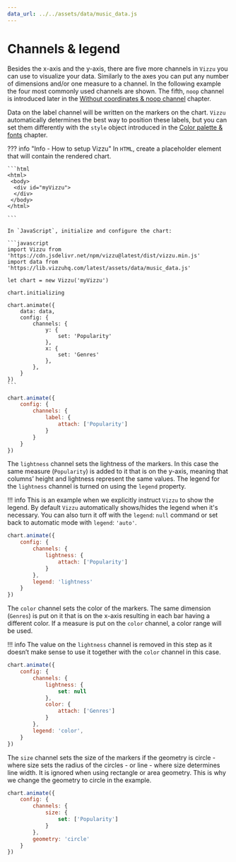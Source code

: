 ```yaml
---
data_url: ../../assets/data/music_data.js
---
```


# Channels & legend

Besides the x-axis and the y-axis, there are five more channels in `Vizzu` you
can use to visualize your data. Similarly to the axes you can put any number of
dimensions and/or one measure to a channel. In the following example the four
most commonly used channels are shown. The fifth, `noop` channel is introduced
later in the
[Without coordinates & noop channel](./without_coordinates_noop_channel.md)
chapter.

Data on the label channel will be written on the markers on the chart. `Vizzu`
automatically determines the best way to position these labels, but you can set
them differently with the `style` object introduced in the
[Color palette & fonts](./color_palette_fonts.md) chapter.

<div id="tutorial_01"></div>

??? info "Info - How to setup Vizzu"
    In `HTML`, create a placeholder element that will contain the rendered
    chart.

    ```html
    <html>
     <body>
      <div id="myVizzu">
      </div>
     </body>
    </html>

    ```

    In `JavaScript`, initialize and configure the chart:

    ```javascript
    import Vizzu from 'https://cdn.jsdelivr.net/npm/vizzu@latest/dist/vizzu.min.js'
    import data from 'https://lib.vizzuhq.com/latest/assets/data/music_data.js'

    let chart = new Vizzu('myVizzu')

    chart.initializing

    chart.animate({
        data: data,
        config: {
            channels: {
                y: {
                    set: 'Popularity'
                },
                x: {
                    set: 'Genres'
                },
            },
        }
    })
    ```

```javascript
chart.animate({
    config: {
        channels: {
            label: {
                attach: ['Popularity']
            }
        }
    }
})
```

The `lightness` channel sets the lightness of the markers. In this case the same
measure (`Popularity`) is added to it that is on the y-axis, meaning that
columns’ height and lightness represent the same values. The legend for the
`lightness` channel is turned on using the `legend` property.

!!! info
    This is an example when we explicitly instruct `Vizzu` to show the legend.
    By default `Vizzu` automatically shows/hides the legend when it's necessary.
    You can also turn it off with the `legend`: `null` command or set back to
    automatic mode with `legend`: `'auto'`.

<div id="tutorial_02"></div>

```javascript
chart.animate({
    config: {
        channels: {
            lightness: {
                attach: ['Popularity']
            }
        },
        legend: 'lightness'
    }
})
```

The `color` channel sets the color of the markers. The same dimension (`Genres`)
is put on it that is on the x-axis resulting in each bar having a different
color. If a measure is put on the `color` channel, a color range will be used.

!!! info
    The value on the `lightness` channel is removed in this step as it doesn’t
    make sense to use it together with the `color` channel in this case.

<div id="tutorial_03"></div>

```javascript
chart.animate({
    config: {
        channels: {
            lightness: {
                set: null
            },
            color: {
                attach: ['Genres']
            }
        },
        legend: 'color',
    }
})
```

The `size` channel sets the size of the markers if the geometry is circle -
where size sets the radius of the circles - or line - where size determines line
width. It is ignored when using rectangle or area geometry. This is why we
change the geometry to circle in the example.

<div id="tutorial_04"></div>

```javascript
chart.animate({
    config: {
        channels: {
            size: {
                set: ['Popularity']
            }
        },
        geometry: 'circle'
    }
})
```

<script src="../channels_legend.js"></script>
